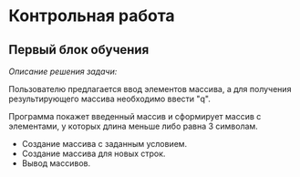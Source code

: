 # Контрольная работа 

## Первый блок обучения

*Описание решения задачи:*

Пользователю предлагается ввод элементов массива,
а для получения результирующего массива необходимо ввести "q".

Программа покажет введенный массив и сформирует массив с элементами, у которых длина меньше либо равна 3 символам.

- Создание массива с заданным условием.
- Создание массива для новых строк.
- Вывод массивов.

